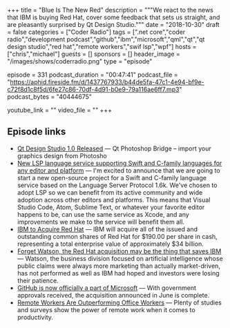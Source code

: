 +++
title = "Blue Is The New Red"
description = """We react to the news that IBM is buying Red Hat, cover some feedback that sets us straight, and are pleasantly surprised by Qt Design Studio."""
date = "2018-10-30"
draft = false
categories = ["Coder Radio"]
tags = [".net core","coder radio","development podcast","github","ibm","microsoft","qml","qt","qt design studio","red hat","remote workers","swif lsp","wpf"]
hosts = ["chris","michael"]
guests = []
sponsors = []
header_image = "/images/shows/coderradio.png"
type = "episode"

episode = 331
podcast_duration = "00:47:41"
podcast_file = "https://aphid.fireside.fm/d/1437767933/b44de5fa-47c1-4e94-bf9e-c72f8d1c8f5d/6fe27c86-70df-4d91-b0e9-79a116ae6ff7.mp3"
podcast_bytes = "40444675"

youtube_link = ""
video_file = ""
+++

## Episode links

  * [Qt Design Studio 1.0 Released](http://blog.qt.io/blog/2018/10/25/qt-design-studio-1-0-released/ "Qt Design Studio 1.0 Released") — Qt Photoshop Bridge – import your graphics design from Photosho
  * [New LSP language service supporting Swift and C-family languages for any editor and platform](https://forums.swift.org/t/new-lsp-language-service-supporting-swift-and-c-family-languages-for-any-editor-and-platform/17024 "New LSP language service supporting Swift and C-family languages for any editor and platform") — I'm excited to announce that we are going to start a new open-source project for a Swift and C-family language service based on the Language Server Protocol 1.6k. We've chosen to adopt LSP so we can benefit from its active community and wide adoption across other editors and platforms. This means that Visual Studio Code, Atom, Sublime Text, or whatever your favorite editor happens to be, can use the same service as Xcode, and any improvements we make to the service will benefit them all. 
  * [IBM to Acquire Red Hat](https://www.redhat.com/en/about/press-releases/ibm-acquire-red-hat-completely-changing-cloud-landscape-and-becoming-world%E2%80%99s-1-hybrid-cloud-provider "IBM to Acquire Red Hat") — IBM will acquire all of the issued and outstanding common shares of Red Hat for $190.00 per share in cash, representing a total enterprise value of approximately $34 billion.
  * [Forget Watson, the Red Hat acquisition may be the thing that saves IBM](https://techcrunch.com/2018/10/28/forget-watson-the-red-hat-acquisition-may-be-the-thing-that-saves-ibm/ "Forget Watson, the Red Hat acquisition may be the thing that saves IBM") — Watson, the business division focused on artificial intelligence whose public claims were always more marketing than actually market-driven, has not performed as well as IBM had hoped and investors were losing their patience.
  * [GitHub is now officially a part of Microsoft](https://arstechnica.com/gadgets/2018/10/github-is-now-officially-a-part-of-microsoft/ "GitHub is now officially a part of Microsoft") — With government approvals received, the acquisition announced in June is complete.
  * [Remote Workers Are Outperforming Office Workers](https://www.inc.com/brian-de-haaff/3-ways-remote-workers-outperform-office-workers.html "Remote Workers Are Outperforming Office Workers") — Plenty of studies and surveys show the power of remote work when it comes to productivity.

